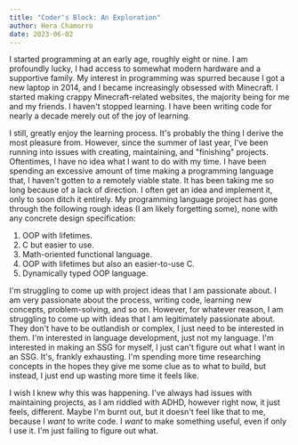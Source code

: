 ```yaml
---
title: "Coder's Block: An Exploration"
author: Hera Chamorro
date: 2023-06-02
---
```


I started programming at an early age, roughly eight or nine. I am profoundly lucky, I had access to somewhat modern hardware and a supportive family. My interest in programming was spurred because I got a new laptop in 2014, and I became increasingly obsessed with Minecraft. I started making crappy Minecraft-related websites, the majority being for me and my friends. I haven't stopped learning. I have been writing code for nearly a decade merely out of the joy of learning.

I still, greatly enjoy the learning process. It's probably the thing I derive the most pleasure from. However, since the summer of last year, I've been running into issues with creating, maintaining, and "finishing" projects. Oftentimes, I have no idea what I want to do with my time. I have been spending an excessive amount of time making a programming language that, I haven't gotten to a remotely viable state. It has been taking me so long because of a lack of direction. I often get an idea and implement it, only to soon ditch it entirely. My programming language project has gone through the following rough ideas (I am likely forgetting some), none with any concrete design specification:

1. OOP with lifetimes.
2. C but easier to use.
3. Math-oriented functional language.
4. OOP with lifetimes but also an easier-to-use C.
5. Dynamically typed OOP language.

I'm struggling to come up with project ideas that I am passionate about. I am very passionate about the process, writing code, learning new concepts, problem-solving, and so on. However, for whatever reason, I am struggling to come up with ideas that I am legitimately passionate about. They don't have to be outlandish or complex, I just need to be interested in them. I'm interested in language development, just not my language. I'm interested in making an SSG for myself, I just can't figure out what I want in an SSG. It's, frankly exhausting. I'm spending more time researching concepts in the hopes they give me some clue as to what to build, but instead, I just end up wasting more time it feels like. 

I wish I knew why this was happening. I've always had issues with maintaining projects, as I am riddled with ADHD, however right now, it just feels, different. Maybe I'm burnt out, but it doesn't feel like that to me, because I *want* to write code. I *want* to make something useful, even if only I use it. I'm just failing to figure out what.